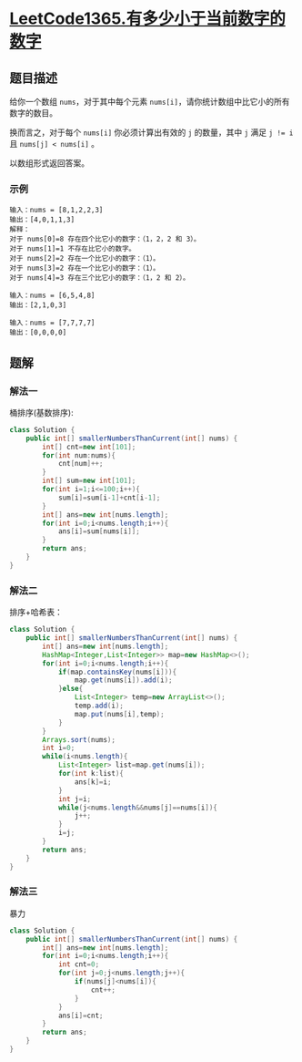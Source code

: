 # [LeetCode1365.有多少小于当前数字的数字](https://leetcode-cn.com/problems/how-many-numbers-are-smaller-than-the-current-number/)
## 题目描述
给你一个数组 `nums`，对于其中每个元素 `nums[i]`，请你统计数组中比它小的所有数字的数目。

换而言之，对于每个 `nums[i]` 你必须计算出有效的 `j` 的数量，其中 `j` 满足 `j != i` 且 `nums[j] < nums[i]` 。

以数组形式返回答案。

### 示例
```
输入：nums = [8,1,2,2,3]
输出：[4,0,1,1,3]
解释： 
对于 nums[0]=8 存在四个比它小的数字：（1，2，2 和 3）。 
对于 nums[1]=1 不存在比它小的数字。
对于 nums[2]=2 存在一个比它小的数字：（1）。 
对于 nums[3]=2 存在一个比它小的数字：（1）。 
对于 nums[4]=3 存在三个比它小的数字：（1，2 和 2）。
```
```
输入：nums = [6,5,4,8]
输出：[2,1,0,3]
```
```
输入：nums = [7,7,7,7]
输出：[0,0,0,0]
```
## 题解
### 解法一
桶排序(基数排序):
```java
class Solution {
    public int[] smallerNumbersThanCurrent(int[] nums) {
        int[] cnt=new int[101];
        for(int num:nums){
            cnt[num]++;
        }
        int[] sum=new int[101];
        for(int i=1;i<=100;i++){
            sum[i]=sum[i-1]+cnt[i-1];
        }
        int[] ans=new int[nums.length];
        for(int i=0;i<nums.length;i++){
            ans[i]=sum[nums[i]];
        }
        return ans;
    }
}
```
### 解法二
排序+哈希表：
```java
class Solution {
    public int[] smallerNumbersThanCurrent(int[] nums) {
        int[] ans=new int[nums.length];
        HashMap<Integer,List<Integer>> map=new HashMap<>();
        for(int i=0;i<nums.length;i++){
            if(map.containsKey(nums[i])){
                map.get(nums[i]).add(i);
            }else{
                List<Integer> temp=new ArrayList<>();
                temp.add(i);
                map.put(nums[i],temp);
            }
        }
        Arrays.sort(nums);
        int i=0;
        while(i<nums.length){
            List<Integer> list=map.get(nums[i]);
            for(int k:list){
                ans[k]=i;
            }
            int j=i;
            while(j<nums.length&&nums[j]==nums[i]){
                j++;
            }
            i=j;
        }
        return ans;
    }
}
```
### 解法三
暴力
```java
class Solution {
    public int[] smallerNumbersThanCurrent(int[] nums) {
        int[] ans=new int[nums.length];
        for(int i=0;i<nums.length;i++){
            int cnt=0;
            for(int j=0;j<nums.length;j++){
                if(nums[j]<nums[i]){
                    cnt++;
                }
            }
            ans[i]=cnt;
        }
        return ans;
    }
}
```

